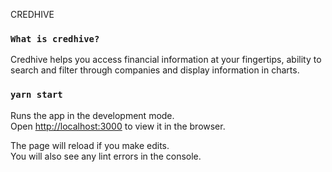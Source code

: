 CREDHIVE

### `What is credhive?`

Credhive helps you access financial information at your fingertips, ability to search and filter through companies and display information in charts.

### `yarn start`

Runs the app in the development mode.\
Open [http://localhost:3000](http://localhost:3000) to view it in the browser.

The page will reload if you make edits.\
You will also see any lint errors in the console.